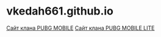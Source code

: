 
# vkedah661.github.io
<a href="https://vkedah661.github.io/head.html">Сайт клана  PUBG MOBILE</a>
<a href="https://vkedah661.github.io/home.html">Сайт клана PUBG MOBILE LITE </a>
 <head>
 <link rel="shortcut icon" href="vkedah661.github.io/img/Новая папка/favicon-16x16.png">
 </head>
